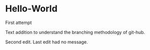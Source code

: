 # Hello-World
First attempt

Text addition to understand the branching methodology of git-hub.

Second edit. Last edit had no message.
